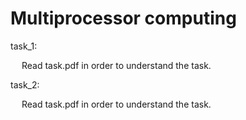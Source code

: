 # Multiprocessor computing

task_1:

&emsp; Read task.pdf in order to understand the task.

task_2:

&emsp; Read task.pdf in order to understand the task.